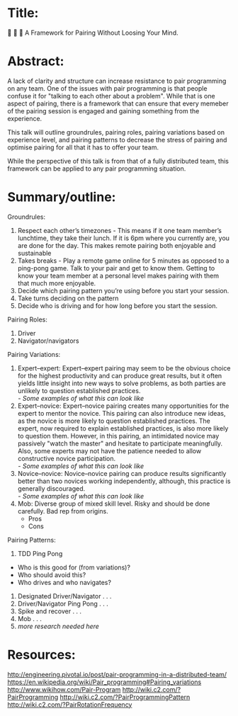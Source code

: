 # Title: 
🍐 🍐 🍐 A Framework for Pairing Without Loosing Your Mind. 

# Abstract: 
A lack of clarity and structure can increase resistance to pair programming on any team.  One of the issues with pair programming is that people confuse it for "talking to each other about a problem". While that is one aspect of pairing, there is a framework that can ensure that every memeber of the pairing session is engaged and gaining something from the experience. 

This talk will outline groundrules, pairing roles, pairing variations based on experience level, and pairing patterns to decrease the stress of pairing and optimise pairing for all that it has to offer your team.

While the perspective of this talk is from that of a fully distributed team, this framework can be applied to any pair programming situation. 


# Summary/outline: 
Groundrules: 
1. Respect each other’s timezones - This means if it one team member’s lunchtime, they take their lunch. If it is 6pm where you currently are, you are done for the day. This makes remote pairing both enjoyable and sustainable
1. Takes breaks - Play a remote game online for 5 minutes as opposed to a ping-pong game. Talk to your pair and get to know them. Getting to know your team member at a personal level makes pairing with them that much more enjoyable.
1. Decide which pairing pattern you’re using before you start your session. 
1. Take turns deciding on the pattern
1. Decide who is driving and for how long before you start the session. 

Pairing Roles: 
1. Driver 
1. Navigator/navigators

Pairing Variations: 
1. Expert–expert: Expert–expert pairing may seem to be the obvious choice for the highest productivity and can produce great results, but it often yields little insight into new ways to solve problems, as both parties are unlikely to question established practices.  
      *- Some examples of what this can look like*
1. Expert–novice: Expert–novice pairing creates many opportunities for the expert to mentor the novice. This pairing can also introduce new ideas, as the novice is more likely to question established practices. The expert, now required to explain established practices, is also more likely to question them. However, in this pairing, an intimidated novice may passively "watch the master" and hesitate to participate meaningfully. Also, some experts may not have the patience needed to allow constructive novice participation.  
      *- Some examples of what this can look like*
1. Novice–novice: Novice–novice pairing can produce results significantly better than two novices working independently, although, this practice is generally discouraged.  
      *- Some examples of what this can look like*
1. Mob: Diverse group of mixed skill level. Risky and should be done carefully. Bad rep from origins.   
      - Pros
      - Cons

Pairing Patterns: 
1. TDD Ping Pong   
  - Who is this good for (from variations)?
  - Who should avoid this?
  - Who drives and who navigates?
1. Designated Driver/Navigator
  .
  .
  .
1. Driver/Navigator Ping Pong
  .
  .
  .
1. Spike and recover
  .
  .
  .
1. Mob
  .
  .
  .
1. *more research needed here* 

# Resources: 
http://engineering.pivotal.io/post/pair-programming-in-a-distributed-team/
https://en.wikipedia.org/wiki/Pair_programming#Pairing_variations 
http://www.wikihow.com/Pair-Program 
http://wiki.c2.com/?PairProgramming
http://wiki.c2.com/?PairProgrammingPattern
http://wiki.c2.com/?PairRotationFrequency

